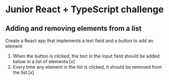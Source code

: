 # Junior React + TypeScript challenge

## Adding and removing elements from a list

Create a React app that implements a text field and a button to add an element

1. When the button is clicked, the text in the input field should be added below in a list of elements [x]
2. Every time any element in the list is clicked, it should be removed from the list.[x]